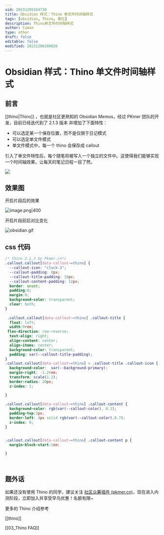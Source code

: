 ```yaml
---
uid: 20231205164730
title: Obsidian 样式：Thino 单文件时间轴样式
tags: [obsidian, Thino, 美化]
description: Thino单文件时间轴样式
author: Cuman
type: other
draft: false
editable: false
modified: 20231206100026
---
```


# Obsidian 样式：Thino 单文件时间轴样式

## 前言

[[thino|Thino]] ，也就是社区更熟知的 Obsidian Memos，经过 PKmer 团队的开发，目前已经迭代到了 2.1.3 版本 并增加了下面特性：

- 可以选定某一个保存位置，而不是仅限于日记模式
- 可以选定单文件模式
- 单文件模式中，每一个 thino 会保存成 callout

引入了单文件特性后，每个随笔将被写入一个独立的文件中。这使得我们能够实现一个时间轴效果，让每天的笔记日程一目了然。



![](https://cdn.pkmer.cn/images/202312060854791.png!pkmer)

## 效果图

开启片段后的效果

![image.png|400](https://cdn.pkmer.cn/images/202312051626330.png!pkmer)

开启片段前后对比变化

![obsidian.gif](https://cdn.pkmer.cn/images/202312051644210.gif!pkmer)

## css 代码

```css
/* thino 2.1.3 by Pkmer.cn*/
.callout.callout[data-callout~=thino] {
  --callout-icon: "clock-3";
  --callout-padding: 0px;
  --callout-title-padding: 10px;
  --callout-content-padding: 12px;
  border: unset;
  padding:0;
  margin:0;
  background-color: transparent;
  clear: both;
}
 
 .callout.callout[data-callout~=thino] .callout-title {
  float: left;
  width:9rem;
 flex-direction: row-reverse;
  text-align: right;
  align-content: center;
  align-items: center;
  background-color: transparent;
  padding: var(--callout-title-padding);
}
.callout.callout[data-callout~=thino] > .callout-title .callout-icon {
  background-color:  var(--background-primary);
  margin-right: -1.2rem;
  transform: scale(1.2);
  border-radius: 20px;
  z-index: 1;

}
 
.callout.callout[data-callout~=thino] .callout-content {
  background-color: rgb(var(--callout-color), 0.1);
  padding-top:2px;
  border-left: 4px solid rgb(var(--callout-color),0.7);
  z-index: 0;
}


.callout.callout[data-callout~=thino] .callout-content p {
  margin-block-start:1em;

}
 
  
```

## 题外话

如果还没有使用 Thino 的同学，建议关注 [社区众筹插件 (pkmer.cn)](https://pkmer.cn/products/productDetails/)，现在进入内测阶段，立即加入并享受早鸟优惠！名额有限~

更多的 Thino 介绍参考

[[thino]]

[[03_Thino FAQ]]